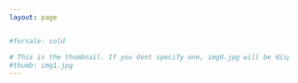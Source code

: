 ```yaml
---
layout: page


#forsale: sold

# This is the thumbnail. If you dont specify one, img0.jpg will be displayed
#thumb: img1.jpg
---
```

